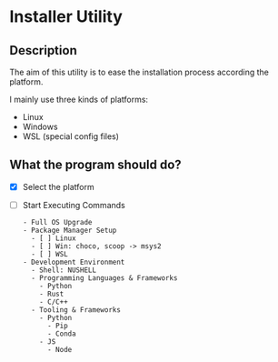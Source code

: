 
# Installer Utility

## Description

The aim of this utility is to ease the installation process according the platform.

I mainly use three kinds of platforms:

- Linux
- Windows
- WSL (special config files)

## What the program should do?

- [x] Select the platform
- [ ] Start Executing Commands

      - Full OS Upgrade
      - Package Manager Setup
        - [ ] Linux
        - [ ] Win: choco, scoop -> msys2
        - [ ] WSL
      - Development Environment
        - Shell: NUSHELL
        - Programming Languages & Frameworks
          - Python
          - Rust
          - C/C++
        - Tooling & Frameworks
          - Python
            - Pip
            - Conda
          - JS
            - Node
